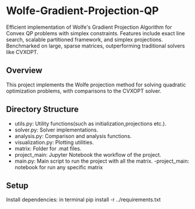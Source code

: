 # Wolfe-Gradient-Projection-QP
Efficient implementation of Wolfe's Gradient Projection Algorithm for Convex QP problems with simplex constraints. Features include exact line search, scalable partitioned framework, and simplex projections. Benchmarked on large, sparse matrices, outperforming traditional solvers like CVXOPT.

## Overview
This project implements the Wolfe projection method for solving quadratic optimization problems, with comparisons to the CVXOPT solver.

## Directory Structure
- utils.py: Utility functions(such as initialization,projections etc.).
- solver.py: Solver implementations.
- analysis.py: Comparison and analysis functions.
- visualization.py: Plotting utilities.
- matrix: Folder for .mat files.
- project_main: Jupyter Notebook  the workflow of the project.
- main.py: Main script to run the project with all the matrix.
-project_main: notebook for run any specific matrix


## Setup
Install dependencies:
in terminal 
pip install -r ../requirements.txt

